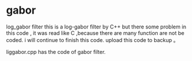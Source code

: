 # gabor
log_gabor filter
this is a  log-gabor filter  by C++ 
but  there some problem in this code , it was read like C ,because   there  are many function are  not  be coded. 
i will continue  to  finish this code.
upload this code to backup 。



liggabor.cpp has the code of gabor filter. 
